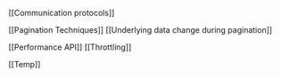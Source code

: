 

[[Communication protocols]]

[[Pagination Techniques]]
[[Underlying data change during pagination]]



[[Performance API]]
[[Throttling]]


[[Temp]]


